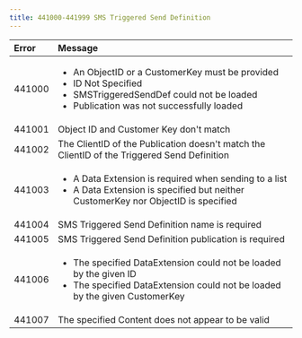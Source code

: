 ```yaml
---
title: 441000-441999 SMS Triggered Send Definition
---
```

<table class="table table-hover">
<thead align="left">
<tr>
<th>Error</th>
<th>Message</th>
</tr>
</thead>
<tbody>
<tr>
<td>441000</td>
<td><ul><li>An ObjectID or a CustomerKey must be provided</li><li>ID Not Specified</li><li>SMSTriggeredSendDef could not be loaded</li><li>Publication was not successfully loaded</li></ul></td>
</tr>
<tr>
<td>441001</td>
<td>Object ID and Customer Key don't match</td>
</tr>
<tr>
<td>441002</td>
<td>The ClientID of the Publication doesn't match the ClientID of the Triggered Send Definition</td>
</tr>
<tr>
<td>441003</td>
<td><ul><li>A Data Extension is required when sending to a list</li><li>A Data Extension is specified but neither CustomerKey nor ObjectID is specified</li></ul></td>
</tr>
<tr>
<td>441004</td>
<td>SMS Triggered Send Definition name is required</td>
</tr>
<tr>
<td>441005</td>
<td>SMS Triggered Send Definition publication is required</td>
</tr>
<tr>
<td>441006</td>
<td><ul><li>The specified DataExtension could not be loaded by the given ID</li><li>The specified DataExtension could not be loaded by the given CustomerKey</li></ul></td>
</tr>
<tr>
<td>441007</td>
<td>The specified Content does not appear to be valid</td>
</tr>
</tbody>
</table>